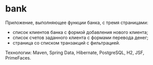 # bank
Приложение, выполняющее функции банка, с тремя страницами:
- список клиентов банка с формой добавления нового клиента;
- список счетов заданного клиента с формами перевода денег;
- страница со списком транзакций с фильтрацией.

Технологии: Maven, Spring Data, Hibernate, PostgreSQL, H2, JSF, PrimeFaces.
